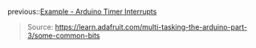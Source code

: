 previous::[Example - Arduino Timer Interrupts](Example%20-%20Arduino%20Timer%20Interrupts.md)

> Source: https://learn.adafruit.com/multi-tasking-the-arduino-part-3/some-common-bits